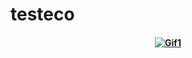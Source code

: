 # testeco

<h4 align="center">
    <a href="#">
        <img src="./img/s21.gif" alt="Gif1" />
    </a>
</h4>

<br>
